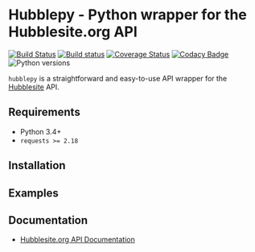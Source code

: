 # Hubblepy - Python wrapper for the Hubblesite.org API

[![Build Status](https://travis-ci.org/aschleg/hubblepy.svg?branch=master)](https://travis-ci.org/aschleg/hubblepy)
[![Build status](https://ci.appveyor.com/api/projects/status/h4arxow3ord4njd7?svg=true)](https://ci.appveyor.com/project/aschleg/hubblepy)
[![Coverage Status](https://coveralls.io/repos/github/aschleg/hubblepy/badge.svg?branch=master)](https://coveralls.io/github/aschleg/hubblepy?branch=master)
[![Codacy Badge](https://api.codacy.com/project/badge/Grade/586d9f157a2248bf951a5d392f5ebbef)](https://www.codacy.com/app/aschleg/hubblepy?utm_source=github.com&amp;utm_medium=referral&amp;utm_content=aschleg/hubblepy&amp;utm_campaign=Badge_Grade)
![Python versions](https://img.shields.io/badge/python-3.4%2C%203.5%2C%203.6-blue.svg)

`hubblepy` is a straightforward and easy-to-use API wrapper for the [Hubblesite](http://hubblesite.org/) API.

## Requirements

* Python 3.4+
* `requests >= 2.18`

## Installation

## Examples

## Documentation

* [Hubblesite.org API Documentation](http://hubblesite.org/api/documentation)